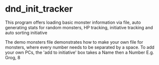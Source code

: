 # dnd_init_tracker
This program offers loading basic monster information via file, auto generating stats for random monsters, HP tracking, initiative tracking
and auto sorting initiative

The demo monsters file demonstrates how to make your own file for monsters, where every number needs to be separated by a space. 
To add your own PCs, the 'add to initiative' box takes a Name then a Number E.g. Grog, 8
